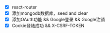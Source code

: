 - [x] react-router
- [x] 添加mongodb数据库，seed and clear
- [x] 添加OAuth功能 && Google登录 && Google注销 
- [x] Cookie登陆成功 && X-CSRF-TOKEN